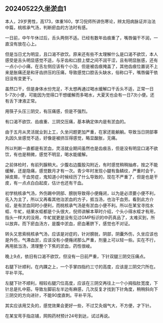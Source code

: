 ## 20240522久坐淤血1

本人，29岁男性，高173，体重160，学习倪师所讲伤寒论，辨太阳病脉证并治法中篇，桃核承气汤，判断瘀血的方法时有感。

一日前，中午午休过后，舌头两侧不适。已经有数年齿痕重了，嘴唇偏干不润，一直没有放在心上。

但是当日尤为明显，且口渴不欲饮。原来还有些不太理解什么是口渴不欲饮，本人感受是舌头明显感觉不适，与牙齿和口腔上壁之间不润干涩，且有明显胀感，还有一点小小小痛，在舌左侧应该有个小泡，但是被齿痕掩盖了，其他齿痕位置说不上来是胀痛还是和牙齿挤压的压痛，导致感觉口腔舌头缺水，俗称口干，嘴唇偏干依旧没有变更干。

虽然口干，但是身体水份充足，不太想再通过喝水缓解口干舌头不适，正常一日5-7次小便，可能因为觉得口干想缓解而多喝水，大夏天也会有一日7次小便。还有舌下津液正常。

用筷子头压三阴交，有压痛感，但是不强烈。

有口渴不欲饮、齿痕重、三阴交压痛，基本确定体内是有淤血的。

由于五月从灵活就业到上工，久坐问题更加严重，在家还能躺躺。导致当日阴部睾丸因久坐感觉不适，好像是被挤压得感觉，略显酸胀，无痛。

所以判断一直都是有淤血，灵活就业期间虽然也是齿痕舌，但是没有明显口渴不欲饮，有也是稍微，感觉不明显，喝水能缓解。

之前体检时，有前列腺稍大。少腹右边腹股沟附近，有时感觉稍稍抽疼，按之不能缓解，还是隐痛，感觉数月才有一次。青少年时发现小腿有鱼鳞纹，严重时会干，掉皮屑，干血劳症，鬼知道小时候经历了什么导致的，现在不严重了，但是也是干皮，有一点点白白起皮，估计也还有干血。

初学桃核承气汤，外伤踢中阴部、膀胱导致得小便癃闭，以为是必须要小便不利，先入为主了，所以又再看其他治淤血的方子，抵当汤，也治干血劳。看到此方介绍，是有淤血同时小便利，而桃核承气汤是有淤血小便不利。所以在某宝寻找水蛭、牛虻，结果水蛭都是个头很大，倪师讲解本草时介绍，个头小得水蛭才有用，指头一样大的没用，牛虻就更是没有见过GMP标识的中药真品了，太难买到，所以放弃。而下瘀血汤方，是腹中淤血，瘀血著脐下，感觉也不对证。

转头又思索桃核承气汤，应该是对症的，针对膀胱，阴部，阴囊外伤，久坐应该也是外伤，气滞血淤，应该没有小便癃闭那么严重，剂量上可以轻一些。实在不行，再用抵当汤，清理整个下焦的淤血，药性很峻。

晚上9点，依旧有口渴不欲饮，但没有一日前严重，下针双腿三阴交压痛点。

右腿下针顺利，在内踝之上，一个手掌四指约三寸的高度，应该是三阴交穴所在。平补平泻。

左腿下针不顺利，相较右腿穴位高度，应该在三阴交再往上一个小拇指肚宽度，下针总是扎中筋，导致左脚前左半边有麻感，几次反复才找到下针角度，稍稍斜向下三阴交的方向进针，不能90度直刺。平补平泻。

其实应该用艾灸的，感觉效果会更好一些，不过艾灸烟气大，不方便，才下针。

在某宝弯手指店铺，网购药材预计24号到达，试过再说。


